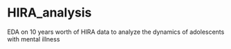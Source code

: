 # HIRA_analysis
EDA on 10 years worth of HIRA data to analyze the dynamics of adolescents with mental illness

